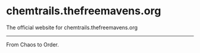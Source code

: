 # chemtrails.thefreemavens.org
The official website for chemtrails.thefreemavens.org
___

From Chaos to Order.



